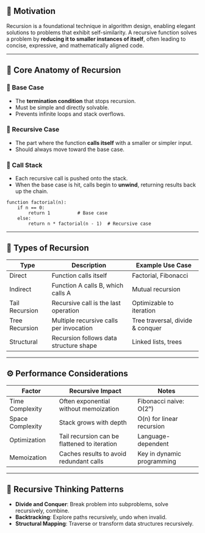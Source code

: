 
## 📌 Motivation

Recursion is a foundational technique in algorithm design, enabling elegant solutions to problems that exhibit self-similarity. A recursive function solves a problem by **reducing it to smaller instances of itself**, often leading to concise, expressive, and mathematically aligned code.

---

## 🧠 Core Anatomy of Recursion

### 🧩 Base Case

- The **termination condition** that stops recursion.
- Must be simple and directly solvable.
- Prevents infinite loops and stack overflows.

### 🧩 Recursive Case

- The part where the function **calls itself** with a smaller or simpler input.
- Should always move toward the base case.

### 🧩 Call Stack

- Each recursive call is pushed onto the stack.
- When the base case is hit, calls begin to **unwind**, returning results back up the chain.

```pseudo
function factorial(n):
    if n == 0:
        return 1          # Base case
    else:
        return n * factorial(n - 1)  # Recursive case
```

---

## 🔄 Types of Recursion

| Type              | Description                                      | Example Use Case               |
|-------------------|--------------------------------------------------|--------------------------------|
| Direct            | Function calls itself                            | Factorial, Fibonacci           |
| Indirect          | Function A calls B, which calls A                | Mutual recursion               |
| Tail Recursion    | Recursive call is the last operation             | Optimizable to iteration       |
| Tree Recursion    | Multiple recursive calls per invocation          | Tree traversal, divide & conquer |
| Structural        | Recursion follows data structure shape           | Linked lists, trees            |

---

## ⚙️ Performance Considerations

| Factor            | Recursive Impact                                 | Notes                          |
|-------------------|--------------------------------------------------|--------------------------------|
| Time Complexity   | Often exponential without memoization            | Fibonacci naive: O(2ⁿ)         |
| Space Complexity  | Stack grows with depth                           | O(n) for linear recursion      |
| Optimization      | Tail recursion can be flattened to iteration     | Language-dependent             |
| Memoization       | Caches results to avoid redundant calls          | Key in dynamic programming     |

---

## 🧩 Recursive Thinking Patterns

- **Divide and Conquer**: Break problem into subproblems, solve recursively, combine.
- **Backtracking**: Explore paths recursively, undo when invalid.
- **Structural Mapping**: Traverse or transform data structures recursively.
